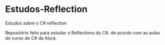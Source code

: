 # Estudos-Reflection
Estudos sobre o C# reflection

Repositório feito para estudar o Reflections do C#, de acordo com as aulas do curso de C# da Alura.
